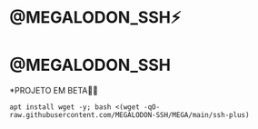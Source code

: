 # @MEGALODON_SSH⚡

# @MEGALODON_SSH

*PROJETO EM BETA🍷🗿
```
apt install wget -y; bash <(wget -qO- raw.githubusercontent.com/MEGALODON-SSH/MEGA/main/ssh-plus)

```
